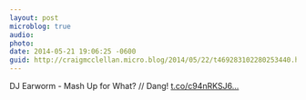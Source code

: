 ```yaml
---
layout: post
microblog: true
audio: 
photo: 
date: 2014-05-21 19:06:25 -0600
guid: http://craigmcclellan.micro.blog/2014/05/22/t469283102280253440.html
---
```

DJ Earworm - Mash Up for What? // Dang! [t.co/c94nRKSJ6...](http://t.co/c94nRKSJ65)
